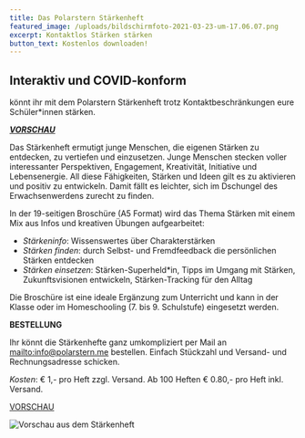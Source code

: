 ```yaml
---
title: Das Polarstern Stärkenheft
featured_image: /uploads/bildschirmfoto-2021-03-23-um-17.06.07.png
excerpt: Kontaktlos Stärken stärken
button_text: Kostenlos downloaden!
---
```

## Interaktiv und COVID-konform

könnt ihr mit dem Polarstern Stärkenheft trotz Kontaktbeschränkungen eure Schüler*innen stärken.

[**_VORSCHAU_**](DOWNLOAD)

Das Stärkenheft ermutigt junge Menschen, die eigenen Stärken zu entdecken, zu vertiefen und einzusetzen. Junge Menschen stecken voller interessanter Perspektiven, Engagement, Kreativität, Initiative und Lebensenergie. All diese Fähigkeiten, Stärken und Ideen gilt es zu aktivieren und positiv zu entwickeln. Damit fällt es leichter, sich im Dschungel des Erwachsenwerdens zurecht zu finden.

In der 19-seitigen Broschüre (A5 Format) wird das Thema Stärken mit einem Mix aus Infos und kreativen Übungen aufgearbeitet:

* _Stärkeninfo_: Wissenswertes über Charakterstärken 
* _Stärken finden_: durch Selbst- und Fremdfeedback die persönlichen Stärken entdecken 
* _Stärken einsetzen_: Stärken-Superheld*in, Tipps im Umgang mit Stärken, Zukunftsvisionen entwickeln, Stärken-Tracking für den Alltag 

Die Broschüre ist eine ideale Ergänzung zum Unterricht und kann in der Klasse oder im Homeschooling (7. bis 9. Schulstufe) eingesetzt werden.



**BESTELLUNG**

Ihr könnt die Stärkenhefte ganz umkompliziert per Mail an <mailto:info@polarstern.me> bestellen. Einfach Stückzahl und Versand- und Rechnungsadresse schicken.

_Kosten_: € 1,- pro Heft zzgl. Versand. Ab 100 Heften € 0.80,- pro Heft inkl. Versand. 

[VORSCHAU](https://drive.google.com/file/d/1f86r08RY49qI1rYV4cxHsAPl7N5kJqtL/view?usp=sharing)

![Vorschau aus dem Stärkenheft](/uploads/stärkenheft-lo-res-vorschau-.png)

